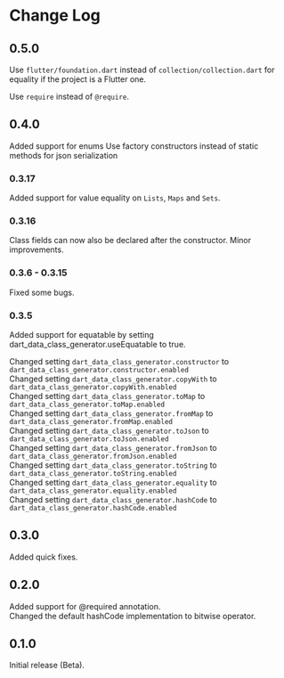 # Change Log

## 0.5.0

Use `flutter/foundation.dart` instead of `collection/collection.dart` for equality if the project is a Flutter one.

Use `require` instead of `@require`.


## 0.4.0

Added support for enums
Use factory constructors instead of static methods for json serialization

### 0.3.17

Added support for value equality on `Lists`, `Maps` and `Sets`.

### 0.3.16

Class fields can now also be declared after the constructor.
Minor improvements.

### 0.3.6 - 0.3.15

Fixed some bugs.

### 0.3.5

Added support for equatable by setting dart_data_class_generator.useEquatable to true.

Changed setting `dart_data_class_generator.constructor` to `dart_data_class_generator.constructor.enabled`  
Changed setting `dart_data_class_generator.copyWith` to `dart_data_class_generator.copyWith.enabled`  
Changed setting `dart_data_class_generator.toMap` to `dart_data_class_generator.toMap.enabled`  
Changed setting `dart_data_class_generator.fromMap` to `dart_data_class_generator.fromMap.enabled`  
Changed setting `dart_data_class_generator.toJson` to `dart_data_class_generator.toJson.enabled`  
Changed setting `dart_data_class_generator.fromJson` to `dart_data_class_generator.fromJson.enabled`  
Changed setting `dart_data_class_generator.toString` to `dart_data_class_generator.toString.enabled`  
Changed setting `dart_data_class_generator.equality` to `dart_data_class_generator.equality.enabled`  
Changed setting `dart_data_class_generator.hashCode` to `dart_data_class_generator.hashCode.enabled`  

## 0.3.0

Added quick fixes.

## 0.2.0

Added support for @required annotation.  
Changed the default hashCode implementation to bitwise operator.

## 0.1.0

Initial release (Beta).